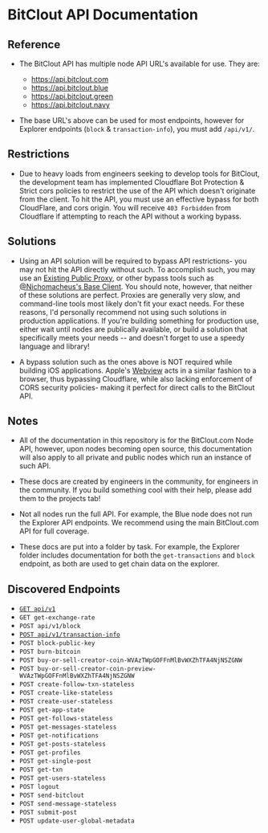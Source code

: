 # BitClout API Documentation

## Reference 
- The BitClout API has multiple node API URL's available for use. They are:
  - https://api.bitclout.com
  - https://api.bitclout.blue
  - https://api.bitclout.green
  - https://api.bitclout.navy

- The base URL's above can be used for most endpoints, however for Explorer endpoints (`block` & `transaction-info`), you must add `/api/v1/`.
    
## Restrictions
- Due to heavy loads from engineers seeking to develop tools for BitClout, the development team has implemented Cloudflare Bot Protection & Strict cors policies to restrict the use of the API which doesn't originate from the client.  To hit the API, you must use an effective bypass for both CloudFlare, and cors origin. You will receive `403 Forbidden` from Cloudflare if attempting to reach the API without a working bypass.

## Solutions
- Using an API solution will be required to bypass API restrictions- you may not hit the API directly without such. To accomplish such, you may use an [Existing Public Proxy](https://www.bitcloutapi.net/), or other bypass tools such as [@Nichomacheus's Base Client](https://github.com/nichomacheus/bitclout). You should note, however, that neither of these solutions are perfect. Proxies are generally very slow, and command-line tools most likely don't fit your exact needs. For these reasons, I'd personally recommend not using such solutions in production applications. If you're building something for production use, either wait until nodes are publically available, or build a solution that specifically meets your needs -- and doesn't forget to use a speedy language and library! 

- A bypass solution such as the ones above is NOT required while building iOS applications. Apple's [Webview](https://developer.apple.com/documentation/webkit/webview) acts in a similar fashion to a browser, thus bypassing Cloudflare, while also lacking enforcement of CORS security policies- making it perfect for direct calls to the BitClout API. 

## Notes
- All of the documentation in this repository is for the BitClout.com Node API, however, upon nodes becoming open source, this documentation will also apply to all private and public nodes which run an instance of such API.

- These docs are created by engineers in the community, for engineers in the community. If you build something cool with their help, please add them to the projects tab!

- Not all nodes run the full API. For example, the Blue node does not run the Explorer API endpoints. We recommend using the main BitClout.com API for full coverage.

- These docs are put into a folder by task. For example, the Explorer folder includes documentation for both the `get-transactions` and `block` endpoint, as both are used to get chain data on the explorer.

## Discovered Endpoints
- [`GET api/v1`](https://github.com/HPaulson/BitClout/blob/master/docs/explorer/current-block.md)
- `GET get-exchange-rate`
- `POST api/v1/block`
- [`POST api/v1/transaction-info`](https://github.com/HPaulson/BitClout/blob/master/docs/explorer/transactions.md")
- `POST block-public-key`
- `POST burn-bitcoin`
- `POST buy-or-sell-creator-coin-WVAzTWpGOFFnMlBvWXZhTFA4NjNSZGNW`
- `POST buy-or-sell-creator-coin-preview-WVAzTWpGOFFnMlBvWXZhTFA4NjNSZGNW`
- `POST create-follow-txn-stateless`
- `POST create-like-stateless`
- `POST create-user-stateless`
- `POST get-app-state`
- `POST get-follows-stateless`
- `POST get-messages-stateless`
- `POST get-notifications`
- `POST get-posts-stateless`
- `POST get-profiles`
- `POST get-single-post`
- `POST get-txn`
- `POST get-users-stateless`
- `POST logout`
- `POST send-bitclout`
- `POST send-message-stateless`
- `POST submit-post`
- `POST update-user-global-metadata`
